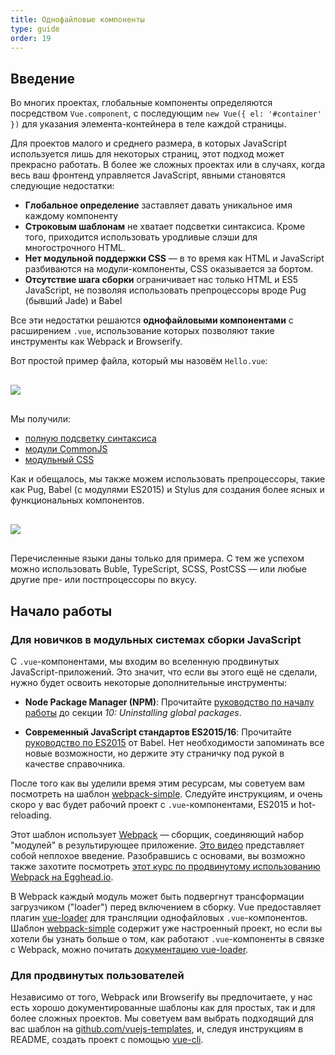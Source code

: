 ```yaml
---
title: Однофайловые компоненты
type: guide
order: 19
---
```


## Введение

Во многих проектах, глобальные компоненты определяются посредством `Vue.component`, с последующим `new Vue({ el: '#container' })` для указания элемента-контейнера в теле каждой страницы.

Для проектов малого и среднего размера, в которых JavaScript используется лишь для некоторых страниц, этот подход может прекрасно работать. В более же сложных проектах или в случаях, когда весь ваш фронтенд управляется JavaScript, явными становятся следующие недостатки:

- **Глобальное определение** заставляет давать уникальное имя каждому компоненту
- **Строковым шаблонам** не хватает подсветки синтаксиса. Кроме того, приходится использовать уродливые слэши для многострочного HTML.
- **Нет модульной поддержки CSS** — в то время как HTML и JavaScript разбиваются на модули-компоненты, CSS оказывается за бортом.
- **Отсутствие шага сборки** ограничивает нас только HTML и ES5 JavaScript, не позволяя использовать препроцессоры вроде Pug (бывший Jade) и Babel

Все эти недостатки решаются **однофайловыми компонентами** с расширением `.vue`, использование которых позволяют такие инструменты как Webpack и Browserify.

Вот простой пример файла, который мы назовём `Hello.vue`:

<img src="/images/vue-component.png" style="display: block; margin: 30px auto">

Мы получили:

- [полную подсветку синтаксиса](https://github.com/vuejs/awesome-vue#syntax-highlighting)
- [модули CommonJS](https://webpack.github.io/docs/commonjs.html)
- [модульный CSS](https://github.com/vuejs/vue-loader/blob/master/docs/en/features/scoped-css.md)

Как и обещалось, мы также можем использовать препроцессоры, такие как Pug, Babel (с модулями ES2015) и Stylus для создания более ясных и функциональных компонентов.

<img src="/images/vue-component-with-preprocessors.png" style="display: block; margin: 30px auto">

Перечисленные языки даны только для примера. С тем же успехом можно использовать Buble, TypeScript, SCSS, PostCSS — или любые другие пре- или постпроцессоры по вкусу.

<!-- TODO: include CSS modules once it's supported in vue-loader 9.x -->

## Начало работы

### Для новичков в модульных системах сборки JavaScript

С `.vue`-компонентами, мы входим во вселенную продвинутых JavaScript-приложений. Это значит, что если вы этого ещё не сделали, нужно будет освоить некоторые дополнительные инструменты:

- **Node Package Manager (NPM)**: Прочитайте [руководство по началу работы](https://docs.npmjs.com/getting-started/what-is-npm) до секции  _10: Uninstalling global packages_.

- **Современный JavaScript стандартов ES2015/16**: Прочитайте [руководство по ES2015](https://babeljs.io/docs/learn-es2015/) от Babel. Нет необходимости запоминать все новые возможности, но держите эту страничку под рукой в качестве справочника.

После того как вы уделили время этим ресурсам, мы советуем вам посмотреть на шаблон [webpack-simple](https://github.com/vuejs-templates/webpack-simple). Следуйте инструкциям, и очень скоро у вас будет рабочий проект с `.vue`-компонентами, ES2015 и hot-reloading.

Этот шаблон использует [Webpack](https://webpack.github.io/) — сборщик, соединяющий набор "модулей" в результирующее приложение. [Это видео](https://www.youtube.com/watch?v=WQue1AN93YU) представляет собой неплохое введение. Разобравшись с основами, вы возможно также захотите посмотреть [этот курс по продвинутому использованию Webpack на Egghead.io](https://egghead.io/courses/using-webpack-for-production-javascript-applications).

В Webpack каждый модуль может быть подвергнут трансформации загрузчиком ("loader") перед включением в сборку. Vue предоставляет плагин [vue-loader](https://github.com/vuejs/vue-loader) для трансляции однофайловых `.vue`-компонентов. Шаблон [webpack-simple](https://github.com/vuejs-templates/webpack-simple) содержит уже настроенный проект, но если вы хотели бы узнать больше о том, как работают `.vue`-компоненты в связке с Webpack, можно почитать [документацию vue-loader](https://vue-loader.vuejs.org).

### Для продвинутых пользователей

Независимо от того, Webpack или Browserify вы предпочитаете, у нас есть хорошо документированные шаблоны как для простых, так и для более сложных проектов. Мы советуем вам выбрать подходящий для вас шаблон на [github.com/vuejs-templates](https://github.com/vuejs-templates), и, следуя инструкциям в README, создать проект с помощью [vue-cli](https://github.com/vuejs/vue-cli).

